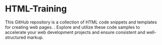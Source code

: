 # HTML-Training
This GitHub repository is a collection of HTML code snippets and templates for creating web pages. . Explore and utilize these code samples to accelerate your web development projects and ensure consistent and well-structured markup.
